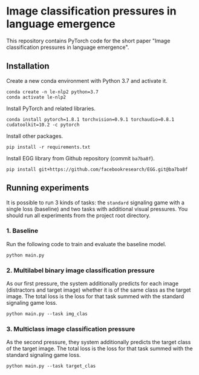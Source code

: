# Image classification pressures in language emergence
This repository contains PyTorch code for the short paper "Image classification pressures in language emergence". 

## Installation
Create a new conda environment with Python 3.7 and activate it.
```
conda create -n le-nlp2 python=3.7
conda activate le-nlp2
```
Install PyTorch and related libraries.
```
conda install pytorch=1.8.1 torchvision=0.9.1 torchaudio=0.8.1 cudatoolkit=10.2 -c pytorch
```
Install other packages.
```
pip install -r requirements.txt
```

Install EGG library from Github repository (commit `ba7ba8f`).
```
pip install git+https://github.com/facebookresearch/EGG.git@ba7ba8f
```
## Running experiments
It is possible to run 3 kinds of tasks: the `standard` signaling game with a single loss (baseline) and two tasks with additional visual pressures. You should run all experiments from the project root directory.
### 1. Baseline
Run the following code to train and evaluate the baseline model.
```
python main.py
```
### 2. Multilabel binary image classification pressure
As our first pressure, the system additionally predicts for each image (distractors and target image) whether it is of the same class as the target image. The total loss is the loss for that task summed with the standard signaling game loss.
```
python main.py --task img_clas
```
### 3. Multiclass image classification pressure
As the second pressure, they system additionally predicts the target class of the target image. The total loss is the loss for that task summed with the standard signaling game loss.
```
python main.py --task target_clas
```
